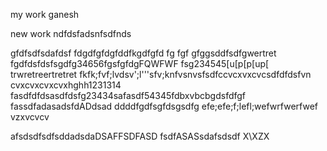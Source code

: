 my work ganesh

new work
ndfdsfadsnfsdfnds

gfdfsdfsdafdsf
fdgdfgfdgfddfkgdfgfd
fg
fgf
gfggsddfsdfgwertret
fgdfdsfdsfsgdfg34656fgsfgfdgFQWFWF
fsg234545[u[p[p[up[
trwretreertretret
fkfk;fvf;lvdsv';l'''sfv;knfvsnvsfsdfccvcxvxcvcsdfdfdsfvn
cvxcvxcvxcvxhghh1231314
fasdfdfdsasdfdsfg23434safasdf54345fdbxvbcbgdsfdfgf
fassdfadasadsfdADdsad  ddddfgdfsgfdsgsdfg
efe;efe;f;lefl;wefwrfwerfwef
vzxvcvcv

afsdsdfsdfsddadsdaDSAFFSDFASD
fsdfASASsdafsdsdf
X\XZX



